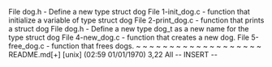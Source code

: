 File dog.h - Define a new type struct dog
File 1-init_dog.c - function that initialize a variable of type struct dog
File 2-print_dog.c - function that prints a struct dog
File dog.h - Define a new type dog_t as a new name for the type struct dog
File 4-new_dog.c -  function that creates a new dog.
File 5-free_dog.c -  function that frees dogs.
~
~
~
~
~
~
~
~
~
~
~
~
~
~
~
~
~
~
~
README.md[+] [unix] (02:59 01/01/1970)                                  3,22 All
-- INSERT --

